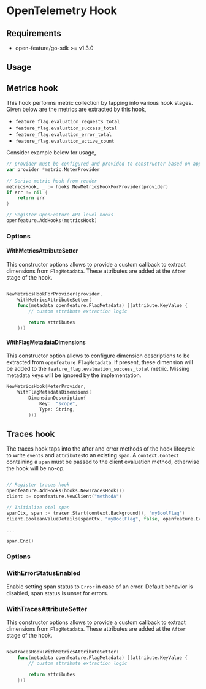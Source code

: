 # OpenTelemetry Hook

## Requirements

- open-feature/go-sdk >= v1.3.0

## Usage

## Metrics hook

This hook performs metric collection by tapping into various hook stages. Given below are the metrics are extracted by this hook,

- `feature_flag.evaluation_requests_total`
- `feature_flag.evaluation_success_total`
- `feature_flag.evaluation_error_total`
- `feature_flag.evaluation_active_count`

Consider example below for usage,

```go
// provider must be configured and provided to constructor based on application configurations
var provider *metric.MeterProvider
        
// Derive metric hook from reader
metricsHook, _ := hooks.NewMetricsHookForProvider(provider)
if err != nil {
    return err
}

// Register OpenFeature API level hooks
openfeature.AddHooks(metricsHook)
```

### Options

#### WithMetricsAttributeSetter

This constructor options allows to provide a custom callback to extract dimensions from `FlagMetadata`.
These attributes are added at the `After` stage of the hook.

```go

NewMetricsHookForProvider(provider,
    WithMetricsAttributeSetter(
    func(metadata openfeature.FlagMetadata) []attribute.KeyValue {
		// custom attribute extraction logic
		
        return attributes
    }))
```

#### WithFlagMetadataDimensions 

This constructor option allows to configure dimension descriptions to be extracted from `openfeature.FlagMetadata`. 
If present, these dimension will be added to the `feature_flag.evaluation_success_total` metric. 
Missing metadata keys will be ignored by the implementation.

```go
NewMetricsHook(MeterProvider,
    WithFlagMetadataDimensions(
        DimensionDescription{
            Key:  "scope",
            Type: String,
        }))
```

## Traces hook

The traces hook taps into the after and error methods of the hook lifecycle to write `events` and `attributes`to an existing `span`.
A `context.Context` containing a `span` must be passed to the client evaluation method, otherwise the hook will be no-op.

```go

// Register traces hook
openfeature.AddHooks(hooks.NewTracesHook())
client := openfeature.NewClient("methodA")

// Initialize otel span
spanCtx, span := tracer.Start(context.Background(), "myBoolFlag")
client.BooleanValueDetails(spanCtx, "myBoolFlag", false, openfeature.EvaluationContext{})

...

span.End()
```

### Options

### WithErrorStatusEnabled

Enable setting span status to `Error` in case of an error. Default behavior is disabled, span status is unset for errors.

### WithTracesAttributeSetter

This constructor options allows to provide a custom callback to extract dimensions from `FlagMetadata`.
These attributes are added at the `After` stage of the hook.

```go

NewTracesHook(WithMetricsAttributeSetter(
    func(metadata openfeature.FlagMetadata) []attribute.KeyValue {
		// custom attribute extraction logic
		
        return attributes
    }))
```